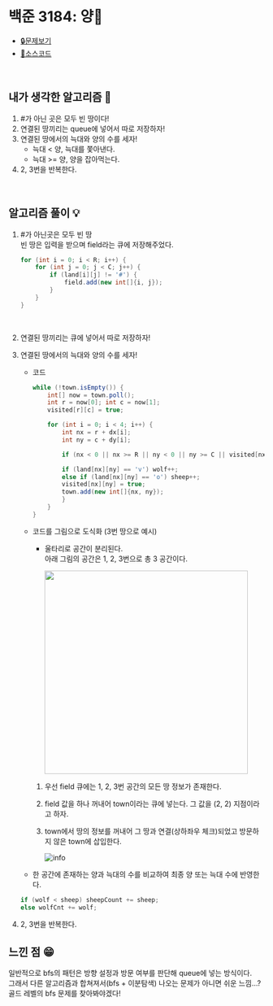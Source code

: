 # 백준 3184: 양🐑
* [🔒문제보기](https://www.acmicpc.net/problem/3184)
* [🔑소스코드](https://github.com/happ-in/algorithm/blob/sunday/BOJ/%5BBOJ%5D3184_%EC%96%91/%5BBOJ%5D3184.java)

<br/>

## 내가 생각한 알고리즘 💭
1. #가 아닌 곳은 모두 빈 땅이다!
2. 연결된 땅끼리는 queue에 넣어서 따로 저장하자!
3. 연결된 땅에서의 늑대와 양의 수를 세자!
    * 늑대 < 양, 늑대를 쫓아낸다.
    * 늑대 >= 양, 양을 잡아먹는다.
4. 2, 3번을 반복한다.

<br/>

## 알고리즘 풀이 💡
1. #가 아닌곳은 모두 빈 땅  
    빈 땅은 입력을 받으며 field라는 큐에 저장해주었다.
    ```java
    for (int i = 0; i < R; i++) {
        for (int j = 0; j < C; j++) {
            if (land[i][j] != '#') {           
                field.add(new int[]{i, j});
            }
        }
    }
    ```

<br/>

2. 연결된 땅끼리는 큐에 넣어서 따로 저장하자!
3. 연결된 땅에서의 늑대와 양의 수를 세자!
    * 코드
        ```java
        while (!town.isEmpty()) {               
            int[] now = town.poll();
            int r = now[0]; int c = now[1];
            visited[r][c] = true;

            for (int i = 0; i < 4; i++) {      
                int nx = r + dx[i];
                int ny = c + dy[i];

                if (nx < 0 || nx >= R || ny < 0 || ny >= C || visited[nx][ny] || land[nx][ny] == '#') continue;

                if (land[nx][ny] == 'v') wolf++;
                else if (land[nx][ny] == 'o') sheep++;
                visited[nx][ny] = true;
                town.add(new int[]{nx, ny});
                }
            }
        }
        ```
    
    * 코드를 그림으로 도식화 (3번 땅으로 예시)
        * 울타리로 공간이 분리된다.  
        아래 그림의 공간은 1, 2, 3번으로 총 3 공간이다.

            <img src = "https://user-images.githubusercontent.com/36289638/106361737-afa98780-6362-11eb-9406-7800da0146aa.png" width="400px">

        1. 우선 field 큐에는 1, 2, 3번 공간의 모든 땅 정보가 존재한다.
        2. field 값을 하나 꺼내어 town이라는 큐에 넣는다. 그 값을 (2, 2) 지점이라고 하자.
        3. town에서 땅의 정보를 꺼내어 그 땅과 연결(상하좌우 체크)되었고 방문하지 않은 town에 삽입한다.

            ![info](https://user-images.githubusercontent.com/36289638/106362578-fac59980-6366-11eb-86fb-297c710c5193.jpg)

   * 한 공간에 존재하는 양과 늑대의 수를 비교하여 최종 양 또는 늑대 수에 반영한다.
   ```java
   if (wolf < sheep) sheepCount += sheep;
   else wolfCnt += wolf;
   ```

4. 2, 3번을 반복한다.


## 느낀 점 😁
일반적으로 bfs의 패턴은 방향 설정과 방문 여부를 판단해 queue에 넣는 방식이다.  
그래서 다른 알고리즘과 합쳐져서(bfs + 이분탐색) 나오는 문제가 아니면 쉬운 느낌...?  
골드 레벨의 bfs 문제를 찾아봐야겠다!


    